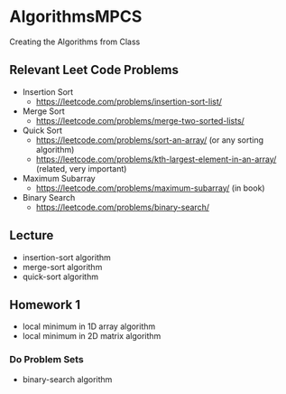 # AlgorithmsMPCS
Creating the Algorithms from Class

## Relevant Leet Code Problems
* Insertion Sort
  * https://leetcode.com/problems/insertion-sort-list/
* Merge Sort
  * https://leetcode.com/problems/merge-two-sorted-lists/
* Quick Sort
  * https://leetcode.com/problems/sort-an-array/ (or any sorting algorithm) 
  * https://leetcode.com/problems/kth-largest-element-in-an-array/ (related, very important) 
* Maximum Subarray
  * https://leetcode.com/problems/maximum-subarray/ (in book) 
* Binary Search
  * https://leetcode.com/problems/binary-search/




## Lecture

* insertion-sort algorithm
* merge-sort algorithm
* quick-sort algorithm

## Homework 1
* local minimum in 1D array algorithm
* local minimum in 2D matrix algorithm

### Do Problem Sets
* binary-search algorithm
